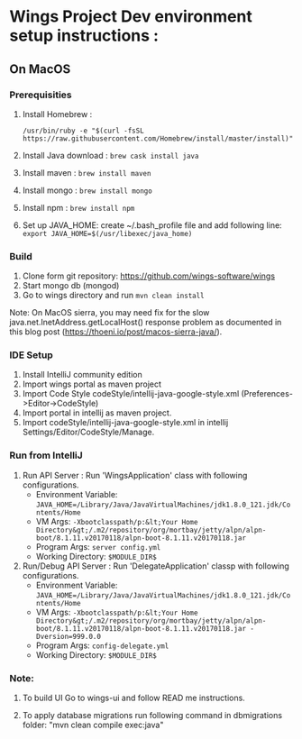 # Wings Project Dev environment setup instructions :

## On MacOS

### Prerequisities

1. Install Homebrew :

    `/usr/bin/ruby -e "$(curl -fsSL https://raw.githubusercontent.com/Homebrew/install/master/install)"`
2. Install Java download : 
    `brew cask install java`
3. Install maven : 
    `brew install maven`
4. Install mongo : 
    `brew install mongo`
5. Install npm : 
    `brew install npm`
6. Set up JAVA_HOME: create ~/.bash_profile file and add following line:
   `export JAVA_HOME=$(/usr/libexec/java_home)`

### Build

1) Clone form git repository: https://github.com/wings-software/wings
2) Start mongo db (mongod)
3) Go to wings directory and run 
    `mvn clean install`

Note: On MacOS sierra, you may need fix for the slow java.net.InetAddress.getLocalHost() response problem as documented in this blog post (https://thoeni.io/post/macos-sierra-java/).

### IDE Setup

1) Install IntelliJ community edition
2) Import wings portal as maven project
3) Import Code Style codeStyle/intellij-java-google-style.xml (Preferences->Editor->CodeStyle)
4) Import portal in intellij as maven project.
5) Import codeStyle/intellij-java-google-style.xml in intellij Settings/Editor/CodeStyle/Manage.

### Run from IntelliJ
1) Run  API Server : Run 'WingsApplication' class  with following configurations.
    * Environment Variable: 
        `JAVA_HOME=/Library/Java/JavaVirtualMachines/jdk1.8.0_121.jdk/Contents/Home`
    * VM Args: 
        `-Xbootclasspath/p:&lt;Your Home Directory&gt;/.m2/repository/org/mortbay/jetty/alpn/alpn-boot/8.1.11.v20170118/alpn-boot-8.1.11.v20170118.jar`
    * Program Args: 
        `server config.yml`
    * Working Directory: 
        `$MODULE_DIR$`
2) Run/Debug API Server : Run 'DelegateApplication' classp  with following configurations.
    * Environment Variable: 
        `JAVA_HOME=/Library/Java/JavaVirtualMachines/jdk1.8.0_121.jdk/Contents/Home`
    * VM Args: 
        `-Xbootclasspath/p:&lt;Your Home Directory&gt;/.m2/repository/org/mortbay/jetty/alpn/alpn-boot/8.1.11.v20170118/alpn-boot-8.1.11.v20170118.jar -Dversion=999.0.0`
    * Program Args: 
        `config-delegate.yml`
    * Working Directory: 
        `$MODULE_DIR$`

### Note:
1) To build UI Go to wings-ui and follow READ me instructions.

2) To apply database migrations run following command in dbmigrations folder:
    "mvn clean compile exec:java"
